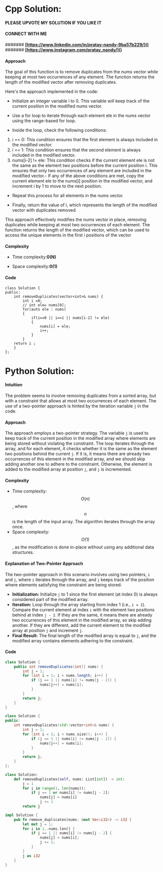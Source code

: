 # Cpp Solution:
#### **PLEASE UPVOTE MY SOLUTION IF YOU LIKE IT**
#### **CONNECT WITH ME**
####### **[https://www.linkedin.com/in/pratay-nandy-9ba57b229/]()**
####### **[https://www.instagram.com/pratay_nandy/]()**
#### Approach
The goal of this function is to remove duplicates from the nums vector while keeping at most two occurrences of any element. The function returns the length of the modified vector after removing duplicates.

Here's the approach implemented in the code:

- Initialize an integer variable i to 0. This variable will keep track of the current position in the modified nums vector.

- Use a for loop to iterate through each element ele in the nums vector using the range-based for loop.

- Inside the loop, check the following conditions:


1. i == 0: This condition ensures that the first element is always included in the modified vector.
2. i == 1: This condition ensures that the second element is always included in the modified vector.
3. nums[i-2] != ele: This condition checks if the current element ele is not the same as the element two positions before the current position i. This ensures that only two occurrences of any element are included in the modified vector.-  If any of the above conditions are met, copy the current element ele to the nums[i] position in the modified vector, and increment i by 1 to move to the next position.


- Repeat this process for all elements in the nums vector.

- Finally, return the value of i, which represents the length of the modified vector with duplicates removed.

This approach effectively modifies the nums vector in place, removing duplicates while keeping at most two occurrences of each element. The function returns the length of the modified vector, which can be used to access the unique elements in the first i positions of the vector
<!-- Describe your approach to solving the problem. -->

#### Complexity
- Time complexity:**0(N)**
<!-- Add your time complexity here, e.g. $$O(n)$$ -->

- Space complexity:**0(1)**
<!-- Add your space complexity here, e.g. $$O(n)$$ -->



#### Code
```
class Solution {
public:
    int removeDuplicates(vector<int>& nums) {
        int i =0;
        // int ele= nums[0];
        for(auto ele : nums)
        {
            if(i==0 || i==1 || nums[i-2] != ele)
            {
                nums[i] = ele;
                i++;
            }
        }
    return i ;
    }
};
```


# Python Solution:
#### Intuition
The problem seems to involve removing duplicates from a sorted array, but with a constraint that allows at most two occurrences of each element. The use of a two-pointer approach is hinted by the iteration variable `j` in the code.



#### Approach
The approach employs a two-pointer strategy. The variable `j` is used to keep track of the current position in the modified array where elements are being stored without violating the constraint. The loop iterates through the array, and for each element, it checks whether it is the same as the element two positions behind the current `j`. If it is, it means there are already two occurrences of this element in the modified array, and we should skip adding another one to adhere to the constraint. Otherwise, the element is added to the modified array at position `j`, and `j` is incremented.

#### Complexity
- Time complexity: $$O(n)$$, where $$n$$ is the length of the input array. The algorithm iterates through the array once.
- Space complexity: $$O(1)$$, as the modification is done in-place without using any additional data structures.

#### Explanation of Two-Pointer Approach
The two-pointer approach in this scenario involves using two pointers, `i` and `j`, where `i` iterates through the array, and `j` keeps track of the position where elements satisfying the constraint are being stored.

- **Initialization:** Initialize `j` to 1 since the first element (at index 0) is always considered part of the modified array.
- **Iteration:** Loop through the array starting from index 1 (i.e., `i = 1`). Compare the current element at index `i` with the element two positions behind at index `j - 2`. If they are the same, it means there are already two occurrences of this element in the modified array, so skip adding another. If they are different, add the current element to the modified array at position `j` and increment `j`.
- **Final Result:** The final length of the modified array is equal to `j`, and the modified array contains elements adhering to the constraint.
#### Code
```Java
class Solution {
    public int removeDuplicates(int[] nums) {
        int j = 1;
        for (int i = 1; i < nums.length; i++) {
            if (j == 1 || nums[i] != nums[j - 2]) {
                nums[j++] = nums[i];
            }
        }
        return j;
    }
}
```
```cpp
class Solution {
public:
    int removeDuplicates(std::vector<int>& nums) {
        int j = 1;
        for (int i = 1; i < nums.size(); i++) {
            if (j == 1 || nums[i] != nums[j - 2]) {
                nums[j++] = nums[i];
            }
        }
        return j;
    }
};
```
```Python
class Solution:
    def removeDuplicates(self, nums: List[int]) -> int:
        j = 1
        for i in range(1, len(nums)):
            if j == 1 or nums[i] != nums[j - 2]:
                nums[j] = nums[i]
                j += 1
        return j
```
```Rust
impl Solution {
    pub fn remove_duplicates(nums: &mut Vec<i32>) -> i32 {
        let mut j = 1;
        for i in 1..nums.len() {
            if j == 1 || nums[i] != nums[j - 2] {
                nums[j] = nums[i];
                j += 1;
            }
        }
        j as i32
    }
}

```

